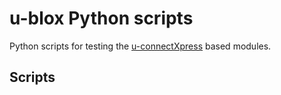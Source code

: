 # u-blox Python scripts

Python scripts for testing the <a href="https://www.u-blox.com/en/product/u-connectxpress" target="_blank" rel="noopener noreferrer">u-connectXpress</a> based modules.

## Scripts
